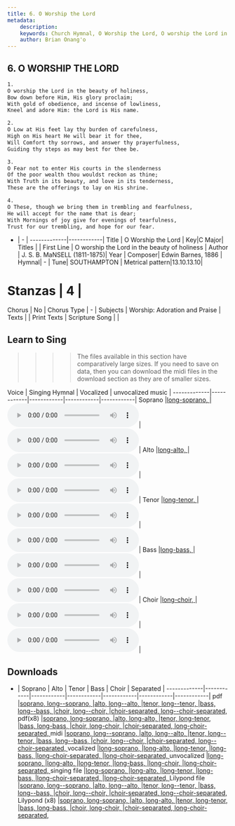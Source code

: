 ```yaml
---
title: 6. O Worship the Lord
metadata:
    description: 
    keywords: Church Hymnal, O Worship the Lord, O worship the Lord in the beauty of holiness, 
    author: Brian Onang'o
---
```



## 6. O WORSHIP THE LORD

```txt
1.
O worship the Lord in the beauty of holiness,
Bow down before Him, His glory proclaim;
With gold of obedience, and incense of lowliness,
Kneel and adore Him: the Lord is His name.

2.
O Low at His feet lay thy burden of carefulness,
High on His heart He will bear it for thee,
Will Comfort thy sorrows, and answer thy prayerfulness,
Guiding thy steps as may best for thee be.

3.
O Fear not to enter His courts in the slenderness
Of the poor wealth thou wouldst reckon as thine;
With Truth in its beauty, and love in its tenderness,
These are the offerings to lay on His shrine.

4.
O These, though we bring them in trembling and fearfulness,
He will accept for the name that is dear;
With Mornings of joy give for evenings of tearfulness,
Trust for our trembling, and hope for our fear.

```

- |   -  |
-------------|------------|
Title | O Worship the Lord |
Key|C Major|
Titles |  |
First Line | O worship the Lord in the beauty of holiness |
Author | J. S. B. MaNSELL (1811-1875)|
Year |
Composer| Edwin Barnes, 1886 |
Hymnal|  - |
Tune| SOUTHAMPTON |
Metrical pattern|13.10.13.10|
# Stanzas | 4 |
Chorus | No |
Chorus Type | - |
Subjects | Worship: Adoration and Praise |
Texts |  |
Print Texts |
Scripture Song |  |
  
## Learn to Sing

>>>> The files available in this section have comparatively large sizes. If you need to save on data, then you can download the midi files in the download section as they are of smaller sizes.

Voice |  Singing Hymnal | Vocalized | unvocalized music |
-------------|------------|------------|------------|------------|
Soprano |<a href="{{{cself}}}/CH/programmable-singing/006-long-8-soprano.html" target="_blank">long-soprano, </a>|<audio controls><source src="{{{cself}}}/CH/singing/006-long-8-soprano-v.mp3" type="audio/mpeg">Your browser does not support the audio element.</audio>|<audio controls><source src="{{{cself}}}/CH/mp3/006-long-8-soprano.mp3" type="audio/mpeg">Your browser does not support the audio element.</audio>|
Alto |<a href="{{{cself}}}/CH/programmable-singing/006-long-8-alto.html" target="_blank">long-alto, </a>|<audio controls><source src="{{{cself}}}/CH/singing/006-long-8-alto-v.mp3" type="audio/mpeg">Your browser does not support the audio element.</audio>|<audio controls><source src="{{{cself}}}/CH/mp3/006-long-8-alto.mp3" type="audio/mpeg">Your browser does not support the audio element.</audio>|
Tenor |<a href="{{{cself}}}/CH/programmable-singing/006-long-8-tenor.html" target="_blank">long-tenor, </a>|<audio controls><source src="{{{cself}}}/CH/singing/006-long-8-tenor-v.mp3" type="audio/mpeg">Your browser does not support the audio element.</audio>|<audio controls><source src="{{{cself}}}/CH/mp3/006-long-8-tenor.mp3" type="audio/mpeg">Your browser does not support the audio element.</audio>|
Bass |<a href="{{{cself}}}/CH/programmable-singing/006-long-8-bass.html" target="_blank">long-bass, </a>|<audio controls><source src="{{{cself}}}/CH/singing/006-long-8-bass-v.mp3" type="audio/mpeg">Your browser does not support the audio element.</audio>|<audio controls><source src="{{{cself}}}/CH/mp3/006-long-8-bass.mp3" type="audio/mpeg">Your browser does not support the audio element.</audio>|
Choir |<a href="{{{cself}}}/CH/programmable-singing/006-long-8-choir.html" target="_blank">long-choir, </a>|<audio controls><source src="{{{cself}}}/CH/singing/006-long-8-choir-v.mp3" type="audio/mpeg">Your browser does not support the audio element.</audio>|<audio controls><source src="{{{cself}}}/CH/mp3/006-long-8-choir.mp3" type="audio/mpeg">Your browser does not support the audio element.</audio>|

## Downloads

- |  Soprano | Alto | Tenor | Bass | Choir | Separated |
-------------|------------|------------|------------|------------|------------|------------|
pdf |<a href="{{{cself}}}/CH/pdf/006---soprano.pdf" target="_blank">soprano, </a><a href="{{{cself}}}/CH/pdf/006-long--soprano.pdf" target="_blank">long--soprano, </a>|<a href="{{{cself}}}/CH/pdf/006---alto.pdf" target="_blank">alto, </a><a href="{{{cself}}}/CH/pdf/006-long--alto.pdf" target="_blank">long--alto, </a>|<a href="{{{cself}}}/CH/pdf/006---tenor.pdf" target="_blank">tenor, </a><a href="{{{cself}}}/CH/pdf/006-long--tenor.pdf" target="_blank">long--tenor, </a>|<a href="{{{cself}}}/CH/pdf/006---bass.pdf" target="_blank">bass, </a><a href="{{{cself}}}/CH/pdf/006-long--bass.pdf" target="_blank">long--bass, </a>|<a href="{{{cself}}}/CH/pdf/006---choir.pdf" target="_blank">choir, </a><a href="{{{cself}}}/CH/pdf/006-long--choir.pdf" target="_blank">long--choir, </a>|<a href="{{{cself}}}/CH/pdf/006---choir-separated.pdf" target="_blank">choir-separated, </a><a href="{{{cself}}}/CH/pdf/006-long--choir-separated.pdf" target="_blank">long--choir-separated, </a>
pdf(x8) |<a href="{{{cself}}}/CH/pdf/006--8-soprano.pdf" target="_blank">soprano, </a><a href="{{{cself}}}/CH/pdf/006-long-8-soprano.pdf" target="_blank">long-soprano, </a>|<a href="{{{cself}}}/CH/pdf/006--8-alto.pdf" target="_blank">alto, </a><a href="{{{cself}}}/CH/pdf/006-long-8-alto.pdf" target="_blank">long-alto, </a>|<a href="{{{cself}}}/CH/pdf/006--8-tenor.pdf" target="_blank">tenor, </a><a href="{{{cself}}}/CH/pdf/006-long-8-tenor.pdf" target="_blank">long-tenor, </a>|<a href="{{{cself}}}/CH/pdf/006--8-bass.pdf" target="_blank">bass, </a><a href="{{{cself}}}/CH/pdf/006-long-8-bass.pdf" target="_blank">long-bass, </a>|<a href="{{{cself}}}/CH/pdf/006--8-choir.pdf" target="_blank">choir, </a><a href="{{{cself}}}/CH/pdf/006-long-8-choir.pdf" target="_blank">long-choir, </a>|<a href="{{{cself}}}/CH/pdf/006--8-choir-separated.pdf" target="_blank">choir-separated, </a><a href="{{{cself}}}/CH/pdf/006-long-8-choir-separated.pdf" target="_blank">long-choir-separated, </a>
midi |<a href="{{{cself}}}/CH/midi/006---soprano.midi" target="_blank">soprano, </a><a href="{{{cself}}}/CH/midi/006-long--soprano.midi" target="_blank">long--soprano, </a>|<a href="{{{cself}}}/CH/midi/006---alto.midi" target="_blank">alto, </a><a href="{{{cself}}}/CH/midi/006-long--alto.midi" target="_blank">long--alto, </a>|<a href="{{{cself}}}/CH/midi/006---tenor.midi" target="_blank">tenor, </a><a href="{{{cself}}}/CH/midi/006-long--tenor.midi" target="_blank">long--tenor, </a>|<a href="{{{cself}}}/CH/midi/006---bass.midi" target="_blank">bass, </a><a href="{{{cself}}}/CH/midi/006-long--bass.midi" target="_blank">long--bass, </a>|<a href="{{{cself}}}/CH/midi/006---choir.midi" target="_blank">choir, </a><a href="{{{cself}}}/CH/midi/006-long--choir.midi" target="_blank">long--choir, </a>|<a href="{{{cself}}}/CH/midi/006---choir-separated.midi" target="_blank">choir-separated, </a><a href="{{{cself}}}/CH/midi/006-long--choir-separated.midi" target="_blank">long--choir-separated, </a>
vocalized |<a href="{{{cself}}}/CH/singing/006-long-8-soprano-v.mp3" target="_blank">long-soprano, </a>|<a href="{{{cself}}}/CH/singing/006-long-8-alto-v.mp3" target="_blank">long-alto, </a>|<a href="{{{cself}}}/CH/singing/006-long-8-tenor-v.mp3" target="_blank">long-tenor, </a>|<a href="{{{cself}}}/CH/singing/006-long-8-bass-v.mp3" target="_blank">long-bass, </a>|<a href="{{{cself}}}/CH/singing/006-long-8-choir-separated-v.mp3" target="_blank">long-choir-separated, </a>|<a href="{{{cself}}}/CH/singing/006-long-8-choir-separated-v.mp3" target="_blank">long-choir-separated, </a>
unvocalized |<a href="{{{cself}}}/CH/mp3/006-long-8-soprano.mp3" target="_blank">long-soprano, </a>|<a href="{{{cself}}}/CH/mp3/006-long-8-alto.mp3" target="_blank">long-alto, </a>|<a href="{{{cself}}}/CH/mp3/006-long-8-tenor.mp3" target="_blank">long-tenor, </a>|<a href="{{{cself}}}/CH/mp3/006-long-8-bass.mp3" target="_blank">long-bass, </a>|<a href="{{{cself}}}/CH/mp3/006-long-8-choir.mp3" target="_blank">long-choir, </a>|<a href="{{{cself}}}/CH/mp3/006-long-8-choir-separated.mp3" target="_blank">long-choir-separated, </a>
singing file |<a href="{{{cself}}}/CH/programmable-singing/006-long-8-soprano.html" target="_blank">long-soprano, </a>|<a href="{{{cself}}}/CH/programmable-singing/006-long-8-alto.html" target="_blank">long-alto, </a>|<a href="{{{cself}}}/CH/programmable-singing/006-long-8-tenor.html" target="_blank">long-tenor, </a>|<a href="{{{cself}}}/CH/programmable-singing/006-long-8-bass.html" target="_blank">long-bass, </a>|<a href="{{{cself}}}/CH/programmable-singing/006-long-8-choir-separated.html" target="_blank">long-choir-separated, </a>|<a href="{{{cself}}}/CH/programmable-singing/006-long-8-choir-separated.html" target="_blank">long-choir-separated, </a>
Lilypond file |<a href="{{{cself}}}/CH/ly/006---soprano.ly" target="_blank">soprano, </a><a href="{{{cself}}}/CH/ly/006-long--soprano.ly" target="_blank">long--soprano, </a>|<a href="{{{cself}}}/CH/ly/006---alto.ly" target="_blank">alto, </a><a href="{{{cself}}}/CH/ly/006-long--alto.ly" target="_blank">long--alto, </a>|<a href="{{{cself}}}/CH/ly/006---tenor.ly" target="_blank">tenor, </a><a href="{{{cself}}}/CH/ly/006-long--tenor.ly" target="_blank">long--tenor, </a>|<a href="{{{cself}}}/CH/ly/006---bass.ly" target="_blank">bass, </a><a href="{{{cself}}}/CH/ly/006-long--bass.ly" target="_blank">long--bass, </a>|<a href="{{{cself}}}/CH/ly/006---choir.ly" target="_blank">choir, </a><a href="{{{cself}}}/CH/ly/006-long--choir.ly" target="_blank">long--choir, </a>|<a href="{{{cself}}}/CH/ly/006---choir-separated.ly" target="_blank">choir-separated, </a><a href="{{{cself}}}/CH/ly/006-long--choir-separated.ly" target="_blank">long--choir-separated, </a>
Lilypond (x8) |<a href="{{{cself}}}/CH/ly/006--8-soprano.ly" target="_blank">soprano, </a><a href="{{{cself}}}/CH/ly/006-long-8-soprano.ly" target="_blank">long-soprano, </a>|<a href="{{{cself}}}/CH/ly/006--8-alto.ly" target="_blank">alto, </a><a href="{{{cself}}}/CH/ly/006-long-8-alto.ly" target="_blank">long-alto, </a>|<a href="{{{cself}}}/CH/ly/006--8-tenor.ly" target="_blank">tenor, </a><a href="{{{cself}}}/CH/ly/006-long-8-tenor.ly" target="_blank">long-tenor, </a>|<a href="{{{cself}}}/CH/ly/006--8-bass.ly" target="_blank">bass, </a><a href="{{{cself}}}/CH/ly/006-long-8-bass.ly" target="_blank">long-bass, </a>|<a href="{{{cself}}}/CH/ly/006--8-choir.ly" target="_blank">choir, </a><a href="{{{cself}}}/CH/ly/006-long-8-choir.ly" target="_blank">long-choir, </a>|<a href="{{{cself}}}/CH/ly/006--8-choir-separated.ly" target="_blank">choir-separated, </a><a href="{{{cself}}}/CH/ly/006-long-8-choir-separated.ly" target="_blank">long-choir-separated, </a>

